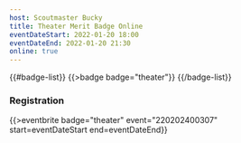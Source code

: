 ```yaml
---
host: Scoutmaster Bucky
title: Theater Merit Badge Online
eventDateStart: 2022-01-20 18:00
eventDateEnd: 2022-01-20 21:30
online: true
---
```


{{#badge-list}}
{{>badge badge="theater"}}
{{/badge-list}}

### Registration

{{>eventbrite badge="theater" event="220202400307" start=eventDateStart end=eventDateEnd}}
